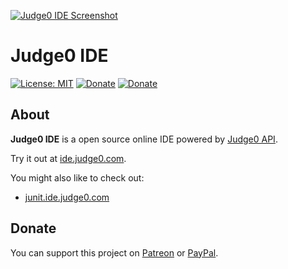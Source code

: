 [![Judge0 IDE Screenshot](https://github.com/judge0/ide/blob/master/.github/Judge0_IDE_1366x768.png)](https://ide.judge0.com/?tyTK)

# Judge0 IDE
[![License: MIT](https://img.shields.io/badge/License-MIT-lightgray.svg)](https://github.com/judge0/ide/blob/master/LICENSE)
[![Donate](https://img.shields.io/badge/Donate-Patreon-red.svg)](https://www.patreon.com/hermanzdosilovic)
[![Donate](https://img.shields.io/badge/Donate-PayPal-blue.svg)](https://www.paypal.me/hermanzdosilovic)

## About
**Judge0 IDE** is a open source online IDE powered by [Judge0 API](https://github.com/judge0/api).

Try it out at [ide.judge0.com](https://ide.judge0.com).

You might also like to check out:
* [junit.ide.judge0.com](https://junit.ide.judge0.com)

## Donate
You can support this project on [Patreon](https://www.patreon.com/hermanzdosilovic) or [PayPal](https://www.paypal.me/hermanzdosilovic).
